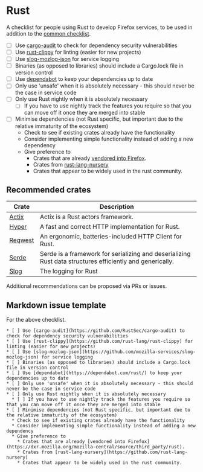 # Rust
A checklist for people using Rust to develop Firefox services, to be used in addition to the [common checklist](README.md).

* [ ] Use [cargo-audit](https://github.com/RustSec/cargo-audit) to check for dependency security vulnerabilities
* [ ] Use [rust-clippy](https://github.com/rust-lang/rust-clippy) for linting (easier for new projects)
* [ ] Use [slog-mozlog-json](https://github.com/mozilla-services/slog-mozlog-json) for service logging
* [ ] Binaries (as opposed to libraries) should include a Cargo.lock file in version control
* [ ] Use [dependabot](https://dependabot.com/rust/) to keep your dependencies up to date
* [ ] Only use 'unsafe' when it is absolutely necessary - this should never be the case in service code
* [ ] Only use Rust nightly when it is absolutely necessary
  * [ ] If you have to use nightly track the features you require so that you can move off it once they are merged into stable
* [ ] Minimise dependencies (not Rust specific, but important due to the relative immaturity of the ecosystem)
  * Check to see if existing crates already have the functionality
  * Consider implementing simple functionality instead of adding a new dependency
  * Give preference to
    * Crates that are already [vendored into Firefox](https://dxr.mozilla.org/mozilla-central/source/third_party/rust).
    * Crates from [rust-lang-nursery](https://github.com/rust-lang-nursery)
    * Crates that appear to be widely used in the rust community.

## Recommended crates

| Crate | Description |
| ----- | ----------- |
| [Actix](https://crates.io/crates/actix) | Actix is a Rust actors framework. |
| [Hyper](https://crates.io/crates/hyper) | A fast and correct HTTP implementation for Rust. |
| [Reqwest](https://crates.io/crates/reqwest) | An ergonomic, batteries-included HTTP Client for Rust. |
| [Serde](https://crates.io/crates/serde) | Serde is a framework for serializing and deserializing Rust data structures efficiently and generically. |
| [Slog](https://crates.io/crates/slog) | The logging for Rust |

Additional recommendations can be proposed via PRs or issues.

## Markdown issue template
For the above checklist.

```
* [ ] Use [cargo-audit](https://github.com/RustSec/cargo-audit) to check for dependency security vulnerabilities
* [ ] Use [rust-clippy](https://github.com/rust-lang/rust-clippy) for linting (easier for new projects)
* [ ] Use [slog-mozlog-json](https://github.com/mozilla-services/slog-mozlog-json) for service logging
* [ ] Binaries (as opposed to libraries) should include a Cargo.lock file in version control
* [ ] Use [dependabot](https://dependabot.com/rust/) to keep your dependencies up to date
* [ ] Only use 'unsafe' when it is absolutely necessary - this should never be the case in service code
* [ ] Only use Rust nightly when it is absolutely necessary
  * [ ] If you have to use nightly track the features you require so that you can move off it once they are merged into stable
* [ ] Minimise dependencies (not Rust specific, but important due to the relative immaturity of the ecosystem)
  * Check to see if existing crates already have the functionality
  * Consider implementing simple functionality instead of adding a new dependency
  * Give preference to
    * Crates that are already [vendored into Firefox](https://dxr.mozilla.org/mozilla-central/source/third_party/rust).
    * Crates from [rust-lang-nursery](https://github.com/rust-lang-nursery)
    * Crates that appear to be widely used in the rust community.
```
